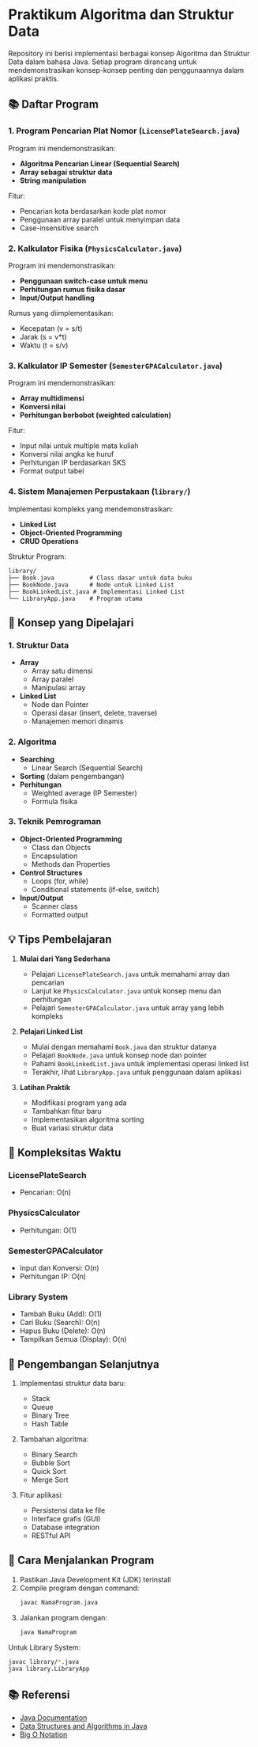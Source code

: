 # Praktikum Algoritma dan Struktur Data

Repository ini berisi implementasi berbagai konsep Algoritma dan Struktur Data dalam bahasa Java. Setiap program dirancang untuk mendemonstrasikan konsep-konsep penting dan penggunaannya dalam aplikasi praktis.

## 📚 Daftar Program

### 1. Program Pencarian Plat Nomor (`LicensePlateSearch.java`)
Program ini mendemonstrasikan:
- **Algoritma Pencarian Linear (Sequential Search)**
- **Array sebagai struktur data**
- **String manipulation**

Fitur:
- Pencarian kota berdasarkan kode plat nomor
- Penggunaan array paralel untuk menyimpan data
- Case-insensitive search

### 2. Kalkulator Fisika (`PhysicsCalculator.java`)
Program ini mendemonstrasikan:
- **Penggunaan switch-case untuk menu**
- **Perhitungan rumus fisika dasar**
- **Input/Output handling**

Rumus yang diimplementasikan:
- Kecepatan (v = s/t)
- Jarak (s = v*t)
- Waktu (t = s/v)

### 3. Kalkulator IP Semester (`SemesterGPACalculator.java`)
Program ini mendemonstrasikan:
- **Array multidimensi**
- **Konversi nilai**
- **Perhitungan berbobot (weighted calculation)**

Fitur:
- Input nilai untuk multiple mata kuliah
- Konversi nilai angka ke huruf
- Perhitungan IP berdasarkan SKS
- Format output tabel

### 4. Sistem Manajemen Perpustakaan (`library/`)
Implementasi kompleks yang mendemonstrasikan:
- **Linked List**
- **Object-Oriented Programming**
- **CRUD Operations**

Struktur Program:
```
library/
├── Book.java          # Class dasar untuk data buku
├── BookNode.java      # Node untuk Linked List
├── BookLinkedList.java # Implementasi Linked List
└── LibraryApp.java    # Program utama
```

## 🎯 Konsep yang Dipelajari

### 1. Struktur Data
- **Array**
  - Array satu dimensi
  - Array paralel
  - Manipulasi array
- **Linked List**
  - Node dan Pointer
  - Operasi dasar (insert, delete, traverse)
  - Manajemen memori dinamis

### 2. Algoritma
- **Searching**
  - Linear Search (Sequential Search)
- **Sorting** (dalam pengembangan)
- **Perhitungan**
  - Weighted average (IP Semester)
  - Formula fisika

### 3. Teknik Pemrograman
- **Object-Oriented Programming**
  - Class dan Objects
  - Encapsulation
  - Methods dan Properties
- **Control Structures**
  - Loops (for, while)
  - Conditional statements (if-else, switch)
- **Input/Output**
  - Scanner class
  - Formatted output

## 💡 Tips Pembelajaran

1. **Mulai dari Yang Sederhana**
   - Pelajari `LicensePlateSearch.java` untuk memahami array dan pencarian
   - Lanjut ke `PhysicsCalculator.java` untuk konsep menu dan perhitungan
   - Pelajari `SemesterGPACalculator.java` untuk array yang lebih kompleks

2. **Pelajari Linked List**
   - Mulai dengan memahami `Book.java` dan struktur datanya
   - Pelajari `BookNode.java` untuk konsep node dan pointer
   - Pahami `BookLinkedList.java` untuk implementasi operasi linked list
   - Terakhir, lihat `LibraryApp.java` untuk penggunaan dalam aplikasi

3. **Latihan Praktik**
   - Modifikasi program yang ada
   - Tambahkan fitur baru
   - Implementasikan algoritma sorting
   - Buat variasi struktur data

## 🔄 Kompleksitas Waktu

### LicensePlateSearch
- Pencarian: O(n)

### PhysicsCalculator
- Perhitungan: O(1)

### SemesterGPACalculator
- Input dan Konversi: O(n)
- Perhitungan IP: O(n)

### Library System
- Tambah Buku (Add): O(1)
- Cari Buku (Search): O(n)
- Hapus Buku (Delete): O(n)
- Tampilkan Semua (Display): O(n)

## 🚀 Pengembangan Selanjutnya

1. Implementasi struktur data baru:
   - Stack
   - Queue
   - Binary Tree
   - Hash Table

2. Tambahan algoritma:
   - Binary Search
   - Bubble Sort
   - Quick Sort
   - Merge Sort

3. Fitur aplikasi:
   - Persistensi data ke file
   - Interface grafis (GUI)
   - Database integration
   - RESTful API

## 📝 Cara Menjalankan Program

1. Pastikan Java Development Kit (JDK) terinstall
2. Compile program dengan command:
   ```bash
   javac NamaProgram.java
   ```
3. Jalankan program dengan:
   ```bash
   java NamaProgram
   ```

Untuk Library System:
```bash
javac library/*.java
java library.LibraryApp
```

## 📚 Referensi

- [Java Documentation](https://docs.oracle.com/en/java/)
- [Data Structures and Algorithms in Java](https://www.geeksforgeeks.org/data-structures/)
- [Big O Notation](https://www.bigocheatsheet.com/)
